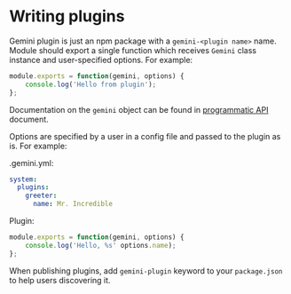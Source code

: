 # Writing plugins

Gemini plugin is just an npm package with a `gemini-<plugin name>` name.
Module should export a single function which receives `Gemini` class instance
and user-specified options. For example:

```js
module.exports = function(gemini, options) {
    console.log('Hello from plugin');
};
```

Documentation on the `gemini` object can be found in [programmatic
API](programmatic-api.md) document.

Options are specified by a user in a config file and passed to the plugin as
is. For example:

.gemini.yml:
```yaml
system:
  plugins:
    greeter:
      name: Mr. Incredible
```

Plugin:
```javascript
module.exports = function(gemini, options) {
    console.log('Hello, %s' options.name);
};

```

When publishing plugins, add `gemini-plugin` keyword to your `package.json` to
help users discovering it.

